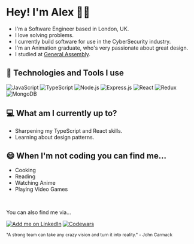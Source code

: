<!--
**alexljack/alexljack** is a ✨ _special_ ✨ repository because its `README.md` (this file) appears on your GitHub profile. -->

<!-- [![Social banner for Alex](./github_header.svg)](www.latch.dev) -->

# Hey! I'm Alex 👋🏽

- I'm a Software Engineer based in London, UK.
- I love solving problems.
- I currently build software for use in the CyberSecurity industry.
- I'm an Animation graduate, who's very passionate about great design.
- I studied at [General Assembly](https://generalassemb.ly/).

## 🔨 Technologies and Tools I use

![JavaScript](https://img.shields.io/badge/-JavaScript-000?&logo=JavaScript)
![TypeScript](https://img.shields.io/badge/-TypeScript-000?&logo=TypeScript)
![Node.js](https://img.shields.io/badge/-Node.js-000?&logo=node.js)
![Express.js](https://img.shields.io/badge/-Express.js-000?&logo=express.js)
![React](https://img.shields.io/badge/-React-000?&logo=React)
![Redux](https://img.shields.io/badge/-Redux-000?&logo=Redux)
![MongoDB](https://img.shields.io/badge/-MongoDB-000?&logo=MongoDB)
<!-- ![Python](https://img.shields.io/badge/-Python-000?&logo=Python) -->

## 💻 What am I currently up to?

- Sharpening my TypeScript and React skills.
- Learning about design patterns.

## 😄 When I'm not coding you can find me...

- Cooking
- Reading
- Watching Anime
- Playing Video Games

<br>

You can also find me via...

[![Add me on LinkedIn](https://img.shields.io/badge/-LinkedIn-000?&logo=LinkedIn)](https://www.linkedin.com/in/alexljack)
[![Codewars](https://img.shields.io/badge/-Codewars-000?&logo=Codewars)](https://www.codewars.com/users/alexjack)

<sub>"A strong team can take any crazy vision and turn it into reality." - John Carmack</sub>

<!-- - 🔭 I’m currently working on ...
- 🌱 I’m currently learning ...
- 👯 I’m looking to collaborate on ...
- 🤔 I’m looking for help with ...
- 💬 Ask me about ...
- 📫 How to reach me: ...
- ⚡ Fun fact: ... -->

